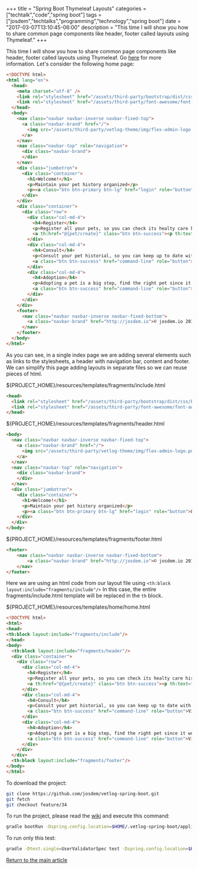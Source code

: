 +++
title = "Spring Boot Thymeleaf Layouts"
categories = ["techtalk","code","spring boot"]
tags = ["josdem","techtalks","programming","technology","spring boot"]
date = "2017-03-07T13:10:45-06:00"
description = "This time I will show you how to share common page components like header, footer called layouts using Thymeleaf."
+++

This time I will show you how to share common page components like header, footer called layouts using Thymeleaf. Go [here](http://www.thymeleaf.org/doc/articles/layouts.html) for more information. Let's consider the following home page:

```html
<!DOCTYPE html>
<html lang="en">
  <head>
    <meta charset="utf-8" />
    <link rel="stylesheet" href="/assets/third-party/bootstrap/dist/css/bootstrap.min.css" />
    <link rel="stylesheet" href="/assets/third-party/font-awesome/font-awesome.less" />
  </head>
  <body>
    <nav class="navbar navbar-inverse navbar-fixed-top">
      <a class="navbar-brand" href="/">
        <img src="/assets/third-party/vetlog-theme/img/flex-admin-logo.png" th:src="@{/assets/third-party/vetlog-theme/img/flex-admin-logo.png}"/>
      </a>
    </nav>
    <nav class="navbar-top" role="navigation">
      <div class="navbar-brand">
      </div>
    </nav>
    <div class="jumbotron">
      <div class="container">
        <h1>Welcome!</h1>
        <p>Maintain your pet history organized</p>
        <p><a class="btn btn-primary btn-lg" href="login" role="button">Login Here</a></p>
      </div>
    </div>
    <div class="container">
      <div class="row">
        <div class="col-md-4">
          <h4>Register</h4>
          <p>Register all your pets, so you can check its healty care historial.</p>
          <a th:href="@{pet/create}" class="btn btn-success"><p th:text="#{button.action}"/></a>
        </div>
        <div class="col-md-4">
          <h4>Consult</h4>
          <p>Consult your pet historial, so you can keep up to date with its care.</p>
          <a class="btn btn-success" href="command-line" role="button">View details</a>
        </div>
        <div class="col-md-4">
          <h4>Adoption</h4>
          <p>Adopting a pet is a big step, find the right pet since it would be a member of your family.</p>
          <a class="btn btn-success" href="command-line" role="button">View details</a>
        </div>
      </div>
    </div>
    <footer>
      <nav class="navbar navbar-inverse navbar-fixed-bottom">
        <a class="navbar-brand" href="http://josdem.io">© josdem.io 2017</a>
      </nav>
    </footer>
  </body>
</html>
```

As you can see, in a single index page we are adding several elements such as links to the stylesheets, a header with navigation bar, content and footer. We can simplify this page adding layouts in separate files so we can reuse pieces of html.

${PROJECT_HOME}/resources/templates/fragments/include.html

```html
<head>
  <link rel="stylesheet" href="/assets/third-party/bootstrap/dist/css/bootstrap.min.css" />
  <link rel="stylesheet" href="/assets/third-party/font-awesome/font-awesome.less" />
</head>
```

${PROJECT_HOME}/resources/templates/fragments/header.html

```html
<body>
  <nav class="navbar navbar-inverse navbar-fixed-top">
    <a class="navbar-brand" href="/">
      <img src="/assets/third-party/vetlog-theme/img/flex-admin-logo.png" th:src="@{/assets/third-party/vetlog-theme/img/flex-admin-logo.png}"/>
    </a>
  </nav>
  <nav class="navbar-top" role="navigation">
    <div class="navbar-brand">
    </div>
  </nav>
  <div class="jumbotron">
    <div class="container">
      <h1>Welcome!</h1>
      <p>Maintain your pet history organized</p>
      <p><a class="btn btn-primary btn-lg" href="login" role="button">Login Here</a></p>
    </div>
  </div>
</body>
```

${PROJECT_HOME}/resources/templates/fragments/footer.html

```html
<footer>
	<nav class="navbar navbar-inverse navbar-fixed-bottom">
		<a class="navbar-brand" href="http://josdem.io">© josdem.io 2017</a>
	</nav>
</footer>
```

Here we are using an html code from our layout file using `<th:block layout:include="fragments/include"/>` In this case, the entire fragments/include.html template will be replaced in the `th` block.

${PROJECT_HOME}/resources/templates/home/home.html

```html
<!DOCTYPE html>
<html>
<head>
<th:block layout:include="fragments/include"/>
</head>
<body>
  <th:block layout:include="fragments/header"/>
  <div class="container">
    <div class="row">
      <div class="col-md-4">
        <h4>Register</h4>
        <p>Register all your pets, so you can check its healty care historial.</p>
        <a th:href="@{pet/create}" class="btn btn-success"><p th:text="#{button.action}"/></a>
      </div>
      <div class="col-md-4">
        <h4>Consult</h4>
        <p>Consult your pet historial, so you can keep up to date with its care.</p>
        <a class="btn btn-success" href="command-line" role="button">View details</a>
      </div>
      <div class="col-md-4">
        <h4>Adoption</h4>
        <p>Adopting a pet is a big step, find the right pet since it would be a member of your family.</p>
        <a class="btn btn-success" href="command-line" role="button">View details</a>
      </div>
    </div>
  </div>
  <th:block layout:include="fragments/footer"/>
</body>
</html>
```

To download the project:

```bash
git clone https://github.com/josdem/vetlog-spring-boot.git
git fetch
git checkout feature/34
```

To run the project, please read the [wiki](https://github.com/josdem/vetlog-spring-boot/wiki/YAML%20File) and execute this command:

```bash
gradle bootRun -Dspring.config.location=$HOME/.vetlog-spring-boot/application-development.yml
```

To run only this test:

```bash
gradle -Dtest.single=UserValidatorSpec test -Dspring.config.location=$HOME/.vetlog-spring-boot/application-development.yml
```

[Return to the main article](/techtalk/spring)

